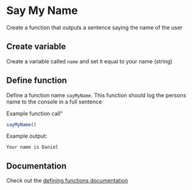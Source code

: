 # Say My Name

Create a function that outputs a sentence saying the name of the user

## Create variable

Create a variable called `name` and set it equal to your name (string)

## Define function

Define a function name `sayMyName`. This function should log the persons name to the console in a full sentence

Example function call"
```js
sayMyName()
```
Example output:
```
Your name is Daniel
```

## Documentation
Check out the [defining functions documentation](https://github.com/danleavitt0/codecamp-examples/blob/master/definingFunctions/README.md)
